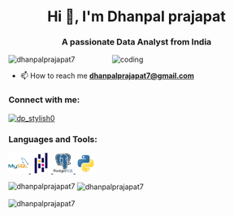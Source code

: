 <h1 align="center">Hi 👋, I'm Dhanpal prajapat</h1>
<h3 align="center">A passionate Data Analyst from India</h3>
<img align="right" alt="coding" width="300" src="https://chools.in/wp-content/uploads/data-science-2-1.gif">

<p align="left"> <img src="https://komarev.com/ghpvc/?username=dhanpalprajapat7&label=Profile%20views&color=0e75b6&style=flat" alt="dhanpalprajapat7" /> </p>

- 📫 How to reach me **dhanpalprajapat7@gmail.com**

<h3 align="left">Connect with me:</h3>
<p align="left">
<a href="https://instagram.com/dp_stylish0" target="blank"><img align="center" src="https://raw.githubusercontent.com/rahuldkjain/github-profile-readme-generator/master/src/images/icons/Social/instagram.svg" alt="dp_stylish0" height="30" width="40" /></a>
</p>

<h3 align="left">Languages and Tools:</h3>
<p align="left"> <a href="https://www.mysql.com/" target="_blank" rel="noreferrer"> <img src="https://raw.githubusercontent.com/devicons/devicon/master/icons/mysql/mysql-original-wordmark.svg" alt="mysql" width="40" height="40"/> </a> <a href="https://pandas.pydata.org/" target="_blank" rel="noreferrer"> <img src="https://raw.githubusercontent.com/devicons/devicon/2ae2a900d2f041da66e950e4d48052658d850630/icons/pandas/pandas-original.svg" alt="pandas" width="40" height="40"/> </a> <a href="https://www.postgresql.org" target="_blank" rel="noreferrer"> <img src="https://raw.githubusercontent.com/devicons/devicon/master/icons/postgresql/postgresql-original-wordmark.svg" alt="postgresql" width="40" height="40"/> </a> <a href="https://www.python.org" target="_blank" rel="noreferrer"> <img src="https://raw.githubusercontent.com/devicons/devicon/master/icons/python/python-original.svg" alt="python" width="40" height="40"/> </a> </p>

<p><img align="left" src="https://github-readme-stats.vercel.app/api/top-langs?username=dhanpalprajapat7&show_icons=true&locale=en&layout=compact" alt="dhanpalprajapat7" /></p>

<p>&nbsp;<img align="center" src="https://github-readme-stats.vercel.app/api?username=dhanpalprajapat7&show_icons=true&locale=en" alt="dhanpalprajapat7" /></p>

<p><img align="center" src="https://github-readme-streak-stats.herokuapp.com/?user=dhanpalprajapat7&" alt="dhanpalprajapat7" /></p>
